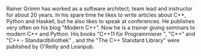 Rainer Grimm has worked as a software architect, team lead and instructor for about 20 years. In his spare time he likes to write articles about C++, Python and Haskell, but he also likes to speak at conferences. He publishes very often on his blog "Modern C++". 
Now he is a trainer giving seminars to modern C++ and Python. His books "C++11 für Programmierer ", "C++" and "C++ - Standardbiliothek" , and the "The C++ Standard Library" were published by O'Reilly and Leanpub.
